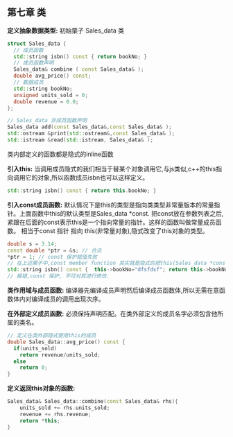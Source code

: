 ## 第七章 类

__定义抽象数据类型:__
初始栗子 Sales_data 类
```c++
struct Sales_data {
  // 成员函数
  std::string isbn() const { return bookNo; }
  // 成员函数声明
  Sales_data& combine ( const Sales_data& );
  double avg_price() const;
  // 数据成员
  std::string bookNo;
  unsigned units_sold = 0;
  double revenue = 0.0;
};

// Sales_data 非成员函数声明
Sales_data add(const Sales_data&,const Sales_data& );
std::ostream &print(std::ostream&,const Sales_data& );
std::istream &read(std::istream, Sales_data& );
```
类内部定义的函数都是隐式的inline函数

__引入this:__
当调用成员隐式的我们相当于替某个对象调用它,与js类似,c++的this指向调用它的对象,所以函数成员isbn也可以这样定义。
```c++
std::string isbn() const { return this.bookNo; }
```
__引入const成员函数:__
默认情况下是this的类型是指向类类型非常量版本的常量指针。上面函数中this的默认类型是Sales_data *const.
把const放在参数列表之后,紧跟在后面的const表示this是一个指向常量的指针。这样的函数叫做常量成员函数。
相当于const 指针 指向 this(非常量对象),隐式改变了this对象的类型。
```c++
double s = 3.14;
const double *ptr = &s; // 合法
*ptr = 1; // const 保护赋值失败
// 在上述栗子中,const member function 其实就是隐式的把this(Sales_data *const)转换为了const Sales_data *const类型。
std::string isbn() const {  this->bookNo="dfsfdsf"; return this->bookNo; }
// 报错,const 保护, 不可对其进行修改.
```
__类作用域与成员函数:__
编译器先编译成员声明然后编译成员函数体,所以无需在意函数体内对编译成员的调用出现次序。

__在外部定义成员函数:__
必须保持声明匹配。在类外部定义的成员名字必须包含他所属的类名。
```c++
// 定义在类外部隐式使用this的成员
double Sales_data::avg_price() const {
  if(units_sold)
    return revenue/units_sold;
  else
    return 0;
}
```

__定义返回this对象的函数:__
```c++
Sales_data& Sales_data::combine(const Sales_data& rhs){
    units_sold += rhs.units_sold;
    revenue += rhs.revenue;
    return *this;
}
```